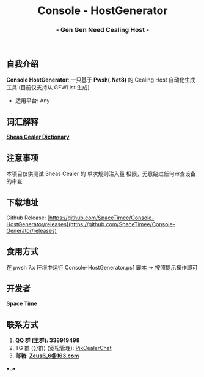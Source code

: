 <h1 align="center">Console - HostGenerator</h1>
<h3 align="center">- Gen Gen Need Cealing Host -</h3>
</br>

## 自我介绍
**Console HostGenerator**: 一只基于 **Pwsh(.Net8)** 的 Cealing Host 自动化生成工具 (目前仅支持从 GFWList 生成)

* 适用平台: Any

## 词汇解释
**[Sheas Cealer Dictionary](https://github.com/SpaceTimee/Sheas-Cealer/wiki/Sheas-Cealer-Dictionary)**

## 注意事项
本项目仅供测试 Sheas Cealer 的 单次规则注入量 极限，无意绕过任何审查设备的审查

## 下载地址
Github Release: [https://github.com/SpaceTimee/Console-HostGenerator/releases](https://github.com/SpaceTimee/Console-Generator/releases)

## 食用方式
在 pwsh 7.x 环境中运行 Console-HostGenerator.ps1 脚本 -> 按照提示操作即可

## 开发者
**Space Time**

## 联系方式
1. **QQ 群 (主群): 338919498**
2. TG 群 (分群) (宽松管理): [PixCealerChat](https://t.me/PixCealerChat)
3. **邮箱: Zeus6_6@163.com**

•ᴗ•
